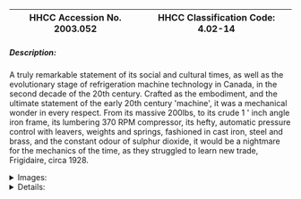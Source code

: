 | **HHCC Accession No. 2003.052** |**HHCC Classification Code:  4.02-14**|
| ----------- | ----------- |
##### Description:
A truly remarkable statement of its social and cultural times, as well as the evolutionary stage of refrigeration machine technology in Canada, in the second decade of the 20th century. Crafted as the embodiment, and the ultimate statement of the early 20th century 'machine', it was a mechanical wonder in every respect. From its massive 200lbs, to its crude 1 ' inch angle iron frame, its lumbering 370 RPM compressor, its hefty, automatic pressure control with leavers, weights and springs, fashioned in cast iron, steel and brass, and the constant odour of sulphur dioxide, it would be a nightmare for the mechanics of the time, as they struggled to learn new trade, Frigidaire, circa 1928.


<details>
	<summary>Images:</summary>
<div class="gallery gallery-wrapper--full" contenteditable="false" data-is-empty="false" data-translation="Add images" data-columns="6">
<figure class="gallery__item"><a href="#DOMAIN_NAME#gallery/4.02-14.jpg" data-size="768x512"><img src="#DOMAIN_NAME#gallery/4.02-14-thumbnail.jpg" alt=""></a></figure>
<figure class="gallery__item"><a href="#DOMAIN_NAME#gallery/4.02-14a.jpg" data-size="768x512"><img src="#DOMAIN_NAME#gallery/4.02-14a-thumbnail.jpg" alt=""></a></figure>
</div>
</details>


<details>
	<summary>Details:</summary>

##### Group:
4.02 Refrigerating and Air Conditioning Condensing Units - Commercial

##### Make:
Frigidaire

##### Manufacturer:
Frigidaire Corporation, Dayton Ohio

##### Model:
N

##### Serial No.:
655417-N

##### Size:
32x 16x 20'h

##### Weight:
200 lbs

##### Circa:
1928

##### Rating:
Exhibit, education, and research quality, demonstrating the form and structure of some of the earliest refrigeration machinery in Canada.

##### Patent Date/Number:


##### Provenance:
From York County (York Region) Ontario, once a rich agricultural hinterlands, attracting early settlement in the last years of the 18th century. Located on the north slopes of the Oak Ridges Moraine, within 20 miles of Toronto, the County would also attract early ex-urban development, to be come a wealthy market place for the emerging household and consumer technologies of the early and mid 20th century. 

This artifact was discovered in the 1950's in the used stock of T. H. Oliver, Refrigeration and Electric Sales and Service, Aurora, Ontario, an early worker in the field of agricultural, industrial and consumer technology.

##### Type and Design:


##### Construction:


##### Material:


##### Special Features:
Heavily pitted from years of use and misuse in damp and highly acidic, atmosphere produced by leaking sulphur dioxide refrigerant vapour.

##### Accessories:


##### Capacities:


##### Performance Characteristics:


##### Operation:


##### Control and Regulation:


##### Targeted Market Segment:


##### Consumer Acceptance:


##### Merchandising:


##### Market Price:


##### Technological Significance:


##### Industrial Significance:


##### Socio-economic Significance:


##### Socio-cultural Significance:


##### Donor:
G. Leslie Oliver, The T. H. Oliver HVACR Collection

##### HHCC Storage Location:


##### Tracking:


##### Bibliographic References:
Frigidaire Manual, SER405, products mfd prior to 1937, P9 and 15, Chpt. 1-A

##### Notes:


##### Related Reports:

</details>
